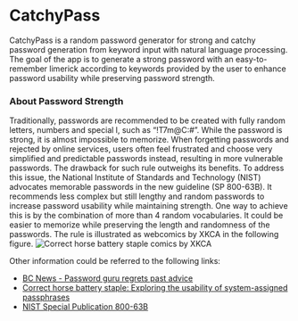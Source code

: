 CatchyPass
======

CatchyPass is a random password generator for strong and catchy password generation from keyword input with natural language processing. The goal of the app is to generate a strong password with an easy-to-remember limerick according to keywords provided by the user to enhance password usability while preserving password strength.

### About Password Strength
Traditionally, passwords are recommended to be created with fully random letters, numbers and special l, such as “!T7m@C:#”. While the password is strong, it is almost impossible to memorize. When forgetting passwords and rejected by online services, users often feel frustrated and choose very simplified and predictable passwords instead, resulting in more vulnerable passwords. The drawback for such rule outweighs its benefits. To address this issue, the National Institute of Standards and Technology (NIST) advocates memorable passwords in the new guideline (SP 800-63B). It recommends less complex but still lengthy and random passwords to increase password usability while maintaining strength. One way to achieve this is by the combination of more than 4 random vocabularies. It could be easier to memorize while preserving the length and randomness of the passwords. The rule is illustrated as webcomics by XKCA in the following figure.
![Correct horse battery staple comics by XKCA](https://imgs.xkcd.com/comics/password_strength.png)

Other information could be referred to the following links:
- [BC News - Password guru regrets past advice](https://www.bbc.com/news/technology-40875534)
- [Correct horse battery staple: Exploring the usability of system-assigned passphrases](http://cups.cs.cmu.edu/rshay/pubs/shay2012correct.pdf)
- [NIST Special Publication 800-63B](https://pages.nist.gov/800-63-3/sp800-63b.html)
